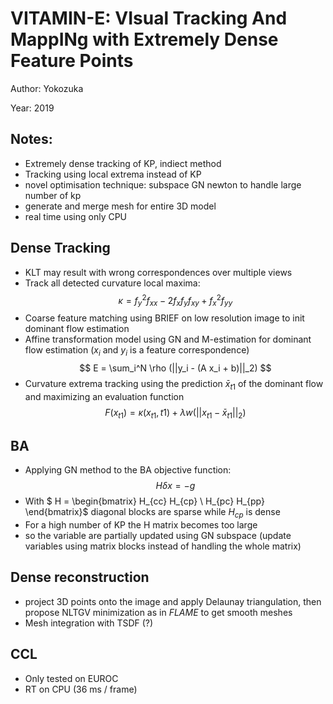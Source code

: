 # VITAMIN-E: VIsual Tracking And MappINg with Extremely Dense Feature Points

Author: Yokozuka

Year: 2019

Notes:
---
* Extremely dense tracking of KP, indiect method
* Tracking using local extrema instead of KP
* novel optimisation technique: subspace GN newton to handle large number of kp
* generate and merge mesh for entire 3D model
* real time using only CPU

## Dense Tracking

* KLT may result with wrong correspondences over multiple views 
* Track all detected curvature local maxima:
$$
\kappa = f_y^2 f_{xx} - 2 f_x f_y f_{xy} + f_x^2f_{yy}
$$
* Coarse feature matching using BRIEF on low resolution image to init dominant flow estimation
* Affine transformation model using GN and M-estimation for dominant flow estimation ($x_i$ and $y_i$ is a feature correspondence)
$$
E = \sum_i^N \rho (||y_i - (A x_i + b)||_2)
$$
* Curvature extrema tracking using the prediction $\bar{x}_{t1}$ of the dominant flow and maximizing an evaluation function 
$$
F(x_{t1}) = \kappa(x_{t1}, t1) + \lambda w ( ||x_{t1} - \bar{x}_{t1}||_2)
$$

## BA
* Applying GN method to the BA objective function:
$$
H \delta x = -g
$$
* With $ H = \begin{bmatrix} H_{cc} H_{cp} \\ H_{pc} H_{pp} \end{bmatrix}$
diagonal blocks are sparse while $H_{cp}$ is dense
* For a high number of KP the H matrix becomes too large
* so the variable are partially updated using GN subspace (update variables using matrix blocks instead of handling the whole matrix)

## Dense reconstruction
* project 3D points onto the image and apply Delaunay triangulation, then propose NLTGV minimization as in *FLAME* to get smooth meshes
* Mesh integration with TSDF (?)

## CCL
* Only tested on EUROC
* RT on CPU (36 ms / frame)
